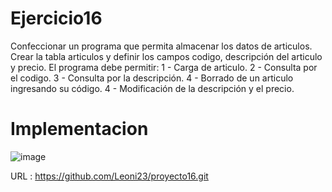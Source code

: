 # Ejercicio16
Confeccionar un programa que permita almacenar los datos de articulos. Crear la tabla articulos y definir los campos codigo, descripción del articulo y precio.
El programa debe permitir:
1 - Carga de articulo.
2 - Consulta por el codigo.
3 - Consulta por la descripción.
4 - Borrado de un articulo ingresando su código.
4 - Modificación de la descripción y el precio.
# Implementacion

![image](https://user-images.githubusercontent.com/74840012/221088577-f66e12f4-a9ea-4580-b621-2300918721c2.png)

URL :  https://github.com/Leoni23/proyecto16.git
